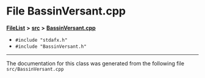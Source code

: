 

# File BassinVersant.cpp



[**FileList**](files.md) **>** [**src**](dir_68267d1309a1af8e8297ef4c3efbcdba.md) **>** [**BassinVersant.cpp**](BassinVersant_8cpp.md)





* `#include "stdafx.h"`
* `#include "BassinVersant.h"`


































































------------------------------
The documentation for this class was generated from the following file `src/BassinVersant.cpp`

